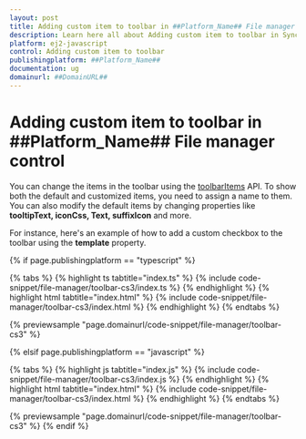 ```yaml
---
layout: post
title: Adding custom item to toolbar in ##Platform_Name## File manager control | Syncfusion
description: Learn here all about Adding custom item to toolbar in Syncfusion ##Platform_Name## File manager control of Syncfusion Essential JS 2 and more.
platform: ej2-javascript
control: Adding custom item to toolbar 
publishingplatform: ##Platform_Name##
documentation: ug
domainurl: ##DomainURL##
---
```


# Adding custom item to toolbar in ##Platform_Name## File manager control

You can change the items in the toolbar using the [toolbarItems](../../api/file-manager/#toolbarItems) API. To show both the default and customized items, you need to assign a name to them. You can also modify the default items by changing properties like **tooltipText, iconCss, Text, suffixIcon** and more.

For instance, here's an example of how to add a custom checkbox to the toolbar using the **template** property.

{% if page.publishingplatform == "typescript" %}

{% tabs %}
{% highlight ts tabtitle="index.ts" %}
{% include code-snippet/file-manager/toolbar-cs3/index.ts %}
{% endhighlight %}
{% highlight html tabtitle="index.html" %}
{% include code-snippet/file-manager/toolbar-cs3/index.html %}
{% endhighlight %}
{% endtabs %}
        
{% previewsample "page.domainurl/code-snippet/file-manager/toolbar-cs3" %}

{% elsif page.publishingplatform == "javascript" %}

{% tabs %}
{% highlight js tabtitle="index.js" %}
{% include code-snippet/file-manager/toolbar-cs3/index.js %}
{% endhighlight %}
{% highlight html tabtitle="index.html" %}
{% include code-snippet/file-manager/toolbar-cs3/index.html %}
{% endhighlight %}
{% endtabs %}

{% previewsample "page.domainurl/code-snippet/file-manager/toolbar-cs3" %}
{% endif %}